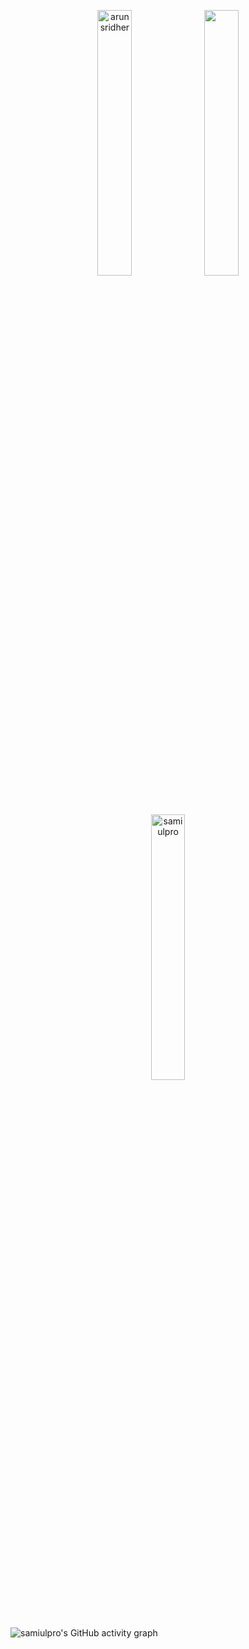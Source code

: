 <p align="center">
  <img width="33%" src="https://github-readme-stats.vercel.app/api/top-langs?username=samiulpro&show_icons=true&locale=en&layout=compact&theme=radical" alt="arunsridher" />
    <img width="33%" src="https://github-readme-stats.vercel.app/api?username=samiulpro&show_icons=true&hide_border=true&theme=radical" />
  <img width="33%" src="https://github-readme-streak-stats.herokuapp.com/?user=samiulpro&theme=radical" alt="samiulpro" />
</p>
 
 ![samiulpro's GitHub activity graph](https://activity-graph.herokuapp.com/graph?username=samiulpro&hide_border=true&theme=redical)
